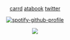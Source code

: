 <div align="center">
    
  <a href="https://joseph.crd.co">carrd</a>
  <a href="https://joseph.atabook.org">atabook</a> 
  <a href="https://twitter.com/wolftroject">twitter</a>

[![spotify-github-profile](https://spotify-github-profile.kittinanx.com/api/view?uid=etihsia&cover_image=true&theme=natemoo-re&show_offline=false&background_color=121212&interchange=false&bar_color=53b14f&bar_color_cover=false)](https://spotify-github-profile.kittinanx.com/api/view?uid=etihsia&redirect=true)
<p align="center"> <img src="https://komarev.com/ghpvc/?username=aohitsugi&label=VIEWS&color=000000&style=for-the-badge"/> </p>
</div>

